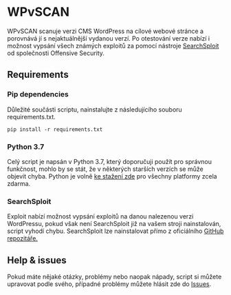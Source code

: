 # WPvSCAN
WPvSCAN scanuje verzi CMS WordPress na cílové webové stránce a porovnává jí s nejaktuálnější vydanou verzí. Po otestování verze nabízí i možnost vypsání všech známých exploitů za pomocí nástroje [SearchSploit](https://github.com/offensive-security/exploitdb) od společnosti Offensive Security.

## Requirements
### Pip dependencies
Důležité součásti scriptu, nainstalujte z následujícího souboru requirements.txt.
```
pip install -r requirements.txt
```
### Python 3.7
Celý script je napsán v Python 3.7, který doporučuji použít pro správnou funkčnost, mohlo by se stát, že v některých starších verzích se může objevit chyba. Python je volně [ke stažení zde](https://www.python.org/downloads/) pro všechny platformy zcela zdarma.

### SearchSploit
Exploit nabízí možnost vypsání exploitů na danou nalezenou verzi WordPressu, pokud však není SearchSploit již na vašem stroji nainstalován, script vyhodí chybu. SearchSploit lze nainstalovat přímo z oficiálního [GitHub repozitáře.](https://github.com/offensive-security/exploitdb)

## Help & issues
Pokud máte nějaké otázky, problémy nebo naopak nápady, script si můžete upravovat podle svého, případné problémy můžete hlásit zde do [Issues](https://github.com/cyb3rd3s/WPvSCAN/issues).
